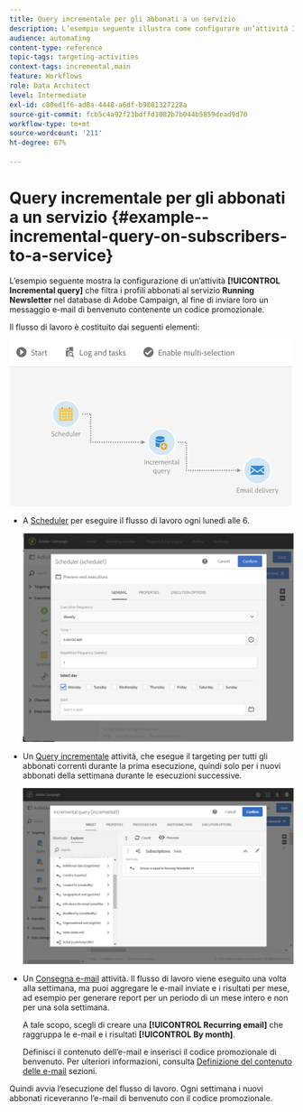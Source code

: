 ```yaml
---
title: Query incrementale per gli abbonati a un servizio
description: L’esempio seguente illustra come configurare un’attività Incremental query per filtrare gli abbonati a un servizio.
audience: automating
content-type: reference
topic-tags: targeting-activities
context-tags: incremental,main
feature: Workflows
role: Data Architect
level: Intermediate
exl-id: c80ed1f6-ad8a-4448-a6df-b9881327228a
source-git-commit: fcb5c4a92f23bdffd1082b7b044b5859dead9d70
workflow-type: tm+mt
source-wordcount: '211'
ht-degree: 67%

---
```


# Query incrementale per gli abbonati a un servizio {#example--incremental-query-on-subscribers-to-a-service}

L’esempio seguente mostra la configurazione di un’attività **[!UICONTROL Incremental query]** che filtra i profili abbonati al servizio **Running Newsletter** nel database di Adobe Campaign, al fine di inviare loro un messaggio e-mail di benvenuto contenente un codice promozionale.

Il flusso di lavoro è costituito dai seguenti elementi:

![](assets/incremental_query_example1.png)

* A [Scheduler](../../automating/using/scheduler.md) per eseguire il flusso di lavoro ogni lunedì alle 6.

   ![](assets/incremental_query_example2.png)

* Un [Query incrementale](../../automating/using/incremental-query.md) attività, che esegue il targeting per tutti gli abbonati correnti durante la prima esecuzione, quindi solo per i nuovi abbonati della settimana durante le esecuzioni successive.

   ![](assets/incremental_query_example3.png)

* Un [Consegna e-mail](../../automating/using/email-delivery.md) attività. Il flusso di lavoro viene eseguito una volta alla settimana, ma puoi aggregare le e-mail inviate e i risultati per mese, ad esempio per generare report per un periodo di un mese intero e non per una sola settimana.

   A tale scopo, scegli di creare una **[!UICONTROL Recurring email]** che raggruppa le e-mail e i risultati **[!UICONTROL By month]**.

   Definisci il contenuto dell’e-mail e inserisci il codice promozionale di benvenuto. Per ulteriori informazioni, consulta [Definizione del contenuto delle e-mail](../../designing/using/personalization.md) sezioni.

Quindi avvia l’esecuzione del flusso di lavoro. Ogni settimana i nuovi abbonati riceveranno l’e-mail di benvenuto con il codice promozionale.
